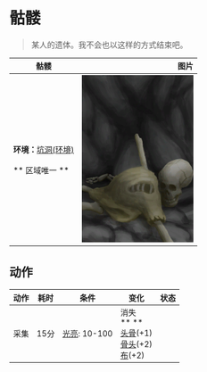 # 骷髅  
> 某人的遗体。我不会也以这样的方式结束吧。  
  
  骷髅  |   图片   
 ----  |  ----:   
 **环境：**[坑洞(环境)](Env_HighlandHole.md)<br><br>** 区域唯一 **  |  <img decoding="async" src="Sprite/Skeleton.png" href="a.md" style="max-width:300px;max-height:300px;">   
  
## 动作  
动作  |  耗时  |  条件  |  变化  |  状态  
----  |  ----  |  ----  |  ----  |  ----  
采集<br>  |  15分  |  [光亮](Light.md): 10-100  |  消失<br>**  **<br>  [头骨](Skull.md)(+1)<br>  [骨头](Bones.md)(+2)<br>  [布](Cloth.md)(+2)<br>  |    
